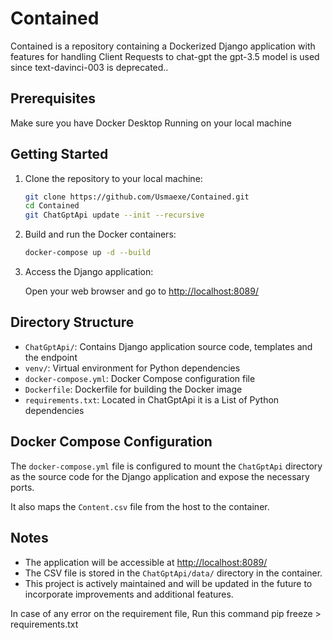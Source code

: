 # Contained

Contained is a repository containing a Dockerized Django application with features for handling Client Requests to chat-gpt the gpt-3.5 model is used since text-davinci-003 is deprecated..


## Prerequisites

Make sure you have Docker Desktop Running on your local machine 

## Getting Started

1. Clone the repository to your local machine:

    ```bash
    git clone https://github.com/Usmaexe/Contained.git
    cd Contained
    git ChatGptApi update --init --recursive
    ```

2. Build and run the Docker containers:

    ```bash
    docker-compose up -d --build
    ```

3. Access the Django application:

    Open your web browser and go to [http://localhost:8089/](http://localhost:8089/)


## Directory Structure
    
- `ChatGptApi/`: Contains Django application source code, templates and the endpoint 
- `venv/`: Virtual environment for Python dependencies
- `docker-compose.yml`: Docker Compose configuration file
- `Dockerfile`: Dockerfile for building the Docker image
- `requirements.txt`: Located in ChatGptApi it is a List of Python dependencies

## Docker Compose Configuration

The `docker-compose.yml` file is configured to mount the `ChatGptApi` directory as the source code for the Django application and expose the necessary ports. 

It also maps the `Content.csv` file from the host to the container.

## Notes

- The application will be accessible at [http://localhost:8089/](http://localhost:8089/)
- The CSV file is stored in the `ChatGptApi/data/` directory in the container.
- This project is actively maintained and will be updated in the future to incorporate improvements and additional features.

In case of any error on the requirement file, Run this command
    pip freeze > requirements.txt

